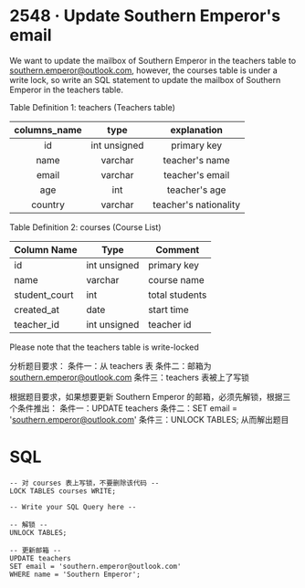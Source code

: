 # 2548 · Update Southern Emperor's email

We want to update the mailbox of Southern Emperor in the teachers table to
southern.emperor@outlook.com, however, the courses table is under a write lock,
so write an SQL statement to update the mailbox of Southern Emperor in the 
teachers table.

Table Definition 1: teachers (Teachers table)

| columns_name |     type     |      explanation      |
|:------------:|:------------:|:---------------------:|
|      id      | int unsigned |      primary key      |
|     name     |   varchar    |    teacher's name     |
|    email     |   varchar    |    teacher's email    |
|     age      |     int      |     teacher's age     |
|   country    |   varchar    | teacher's nationality |

Table Definition 2: courses (Course List)

| Column Name   | Type         | Comment        |
|---------------|--------------|----------------|
| id            | int unsigned | primary key    |
| name          | varchar      | course name    |
| student_court | int          | total students |
| created_at    | date         | start time     |
| teacher_id    | int unsigned | teacher id     |

Please note that the teachers table is write-locked

分析题目要求：
条件一：从 teachers 表
条件二：邮箱为 southern.emperor@outlook.com
条件三：teachers 表被上了写锁

根据题目要求，如果想要更新 Southern Emperor 的邮箱，必须先解锁，根据三个条件推出：
条件一：UPDATE teachers
条件二：SET email = 'southern.emperor@outlook.com'
条件三：UNLOCK TABLES;
从而解出题目

# SQL
```
-- 对 courses 表上写锁，不要删除该代码 --
LOCK TABLES courses WRITE;

-- Write your SQL Query here --

-- 解锁 --
UNLOCK TABLES;

-- 更新邮箱 --
UPDATE teachers 
SET email = 'southern.emperor@outlook.com'
WHERE name = 'Southern Emperor';

```


